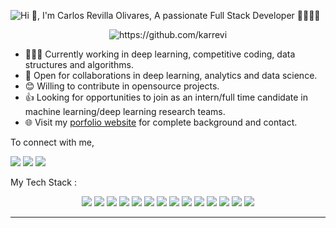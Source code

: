 ![Hi 👋, I'm Carlos Revilla Olivares, A passionate Full Stack Developer 👨‍💻🇪🇸](https://user-images.githubusercontent.com/51401631/139681324-ebea26a5-28e9-433d-b525-cf152567dd58.png)

<p align = "center">
<img src="https://komarev.com/ghpvc/?username=karrevi" alt="https://github.com/karrevi" />
</p>

- 👨🏽‍💻 Currently working in deep learning, competitive coding, data structures and algorithms.
- 🤝 Open for collaborations in deep learning, analytics and data science.
- 😊 Willing to contribute in opensource projects.
- 👍 Looking for opportunities to join as an intern/full time candidate in machine learning/deep learning research teams.
- 🌐 Visit my [porfolio website](https://lnkd.in/dqgd6nv) for complete background and contact.

To connect with me,

<p align = "center">

[<img src="https://img.shields.io/badge/twitter-%231DA1F2.svg?&style=for-the-badge&logo=twitter&logoColor=white" />](https://twitter.com/carlosweb_90)
[<img src ="https://img.shields.io/badge/portfolio-web-%23.svg?&style=for-the-badge&logo=&logoColor=white%22">](https://lnkd.in/dqgd6nv)
[<img src="https://img.shields.io/badge/linkedin-%230077B5.svg?&style=for-the-badge&logo=linkedin&logoColor=white" />](https://linkedin.com/in/clrevilla/) 

</p>

My Tech Stack :
<p align = "center">
  <img src="https://img.shields.io/badge/javascript-%F7DF1E.svg?&style=for-the-badge&logo=javascript&logoColor=white&color=F7DF1E" />
  <img src="https://img.shields.io/badge/typescript-%F7DF1E.svg?&style=for-the-badge&logo=typescript&logoColor=white&color=007ACC" />
  <img src="https://img.shields.io/badge/react%20-%2300D9FF.svg?&style=for-the-badge&logo=react&logoColor=white" />
  <img src="https://img.shields.io/badge/redux%20-%2300D9FF.svg?&style=for-the-badge&logo=redux&logoColor=white&color=764ABC" />
  <img src="https://img.shields.io/badge/angular%20-%DD0031.svg?&style=for-the-badge&logo=angular&logoColor=white&color=DD0031" />
  <img src="https://img.shields.io/badge/laravel%20-%FF2D20.svg?&style=for-the-badge&logo=laravel&logoColor=white&color=FF2D20" />
  <img src="https://img.shields.io/badge/php%20-%FF2D20.svg?&style=for-the-badge&logo=php&logoColor=white&color=777BB4" />
  <img src="https://img.shields.io/badge/MySQL%20-%2343853D.svg?&style=for-the-badge&logo=MySQL&logoColor=white&color=4479A1" />
  <img src="https://img.shields.io/badge/MongoDB%20-%2343853D.svg?&style=for-the-badge&logo=MongoDB&logoColor=white&color=47A248" />
  <img src="https://img.shields.io/badge/Docker%20-%2343853D.svg?&style=for-the-badge&logo=Docker&logoColor=white&color=2496ED" />
  <img src="https://img.shields.io/badge/git%20-%23F05033.svg?&style=for-the-badge&logo=git&logoColor=white&color=F05032"/> 
  <img src="https://img.shields.io/badge/AWS%20-%23FF9900.svg?&style=for-the-badge&logo=amazon-aws&logoColor=white&color=232F3E"/> 
  <img src="https://img.shields.io/badge/heroku%20-%23430098.svg?&style=for-the-badge&logo=heroku&logoColor=white&color=430098"/> 
  <img src="https://img.shields.io/badge/vercel%20-%23430098.svg?&style=for-the-badge&logo=vercel&logoColor=white&color=000000"/> 
</p>

---

